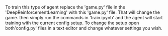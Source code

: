 To train this type of agent replace the 'game.py' file in the 'DeepReinforcementLearning' with this 'game.py' file. That will change the game. then simply run the commands in 'train.ipynb' and the agent will start training with the current config setup. To change the setup open both'config.py' files in a text editor and change whatever settings you wish.